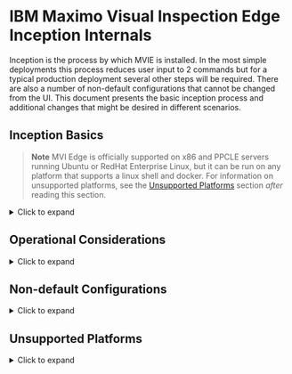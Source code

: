 # IBM Maximo Visual Inspection Edge Inception Internals

Inception is the process by which MVIE is installed. In the most simple deployments this process reduces user input to 2 commands but for a typical production deployment several other steps will be required. There are also a number of non-default configurations that cannot be changed from the UI. This document presents the basic inception process and additional changes that might be desired in different scenarios.

## Inception Basics

>**Note** MVI Edge is officially supported on x86 and PPCLE servers running Ubuntu or RedHat Enterprise Linux, but it can be run on any platform that supports a linux shell and docker. For information on unsupported platforms, see the [Unsupported Platforms](#Unsupported-Platforms) section *after* reading this section.
<details>
  <summary>Click to expand</summary>

In the simplest case, MVIE is installed as follows:
1. The [Installation pre-requisites](https://www.ibm.com/docs/en/maximo-vi/8.3.0?topic=edge-planning) are provided
2. User selects an `<install root>` directory where they want to install MVIE. This directory must be created before proceeding with the inception process. 
>The final directory name in the path must be `vision-edge`. EG `/opt/ibm/vision-edge`.

3. User logs in to the Docker repository.

   1. An IBM Cloud Entitlement Key is required. This can be obtained by logging in to https://myibm.ibm.com/products-services/containerlibrary and copying the entitlement key.
   2. Login to the docker repository
      ```
      docker login cp.icr.io --username cp --password <entitlement key>
      ```
      > the user name must be `cp` and the `<entitlement key>` is the one copied in step 3.1 above

4. User `cd`'s to the `<install root>` and executes the `docker run` command:
    ```
    cd <install root>

    For version 8.3.0
      docker run --rm -v `pwd`:/opt/ibm/vision-edge --privileged -u root cp.icr.io/cp/visualinspection/vision-edge-inception:8.3.0
  
    For version 8.4.0
      docker run --rm -v `pwd`:/opt/ibm/vision-edge -e hostname=`hostname -f` --privileged -u root cp.icr.io/cp/visualinspection/vision-edge-inception:8.4.0
  
    For version 8.5.0
      docker run --rm -v `pwd`:/opt/ibm/vision-edge -e hostname=`hostname -f` --privileged -u root cp.icr.io/cp/visualinspection/vision-edge-inception:8.5.0
  
    For version 8.6.0
      docker run --rm -v `pwd`:/opt/ibm/vision-edge -e hostname=`hostname -f` --privileged -u root cp.icr.io/cp/visualinspection/vision-edge-inception:8.6.0
    ```
    - This will pull the inception image and run it.
    - The inception container will 
      - create the required sub-directories under the \<install root> with the required ownership and permissions.
        > The userid and groupid are the ones that are used internally by all the MVIE Service containers. These will be 900:9999. Within the containers the user and group names are both `visionedge`. A common practice is to create the `visionedge` user and group in the host os so owner and group are displayed in a more user-friendly manner. If this is done, the user *must* have the userid `900` and the group *must* have the groupid `9999`
      - populate sub-directories with scripts, templates, and properties files

5. User runs the startedge.sh script
    ```
    ./startedge.sh
    ```
    - This will:
      - display the license agreement, which the user must accept to continue
      - pull the 3 MVIE service images
      - generate certificates for the server
      - initialize the database
      - start the 3 service containers:
        - vision-edge-controller
        - vision-edge-cme
        - vision-edge-dle
> **NOTE** The startedge.sh script can be run at any time to restart the MVIE service containers. This is required whenever changes to the default configuration are made.

The system is now up and running. 

The startedge.sh script will display the URL to access the Web UI. To login, the default userid and password are `masadmin` and `VisionP@ssw0rd`.
</details>
   
## Operational Considerations
<details>
  <summary>Click to expand</summary>
**Pre-Install**
- Storage configuration
  - When run at the full capacity, an MVIE system will produce significant volumes of image files and metadata. This volume will be determined by the compute resources available on the system so there is no single storage configuration that can be recommended for all deployments, but the following are general recommendations for storage layout:
    - The MVIE `<install root>` should be located on a different storage volume than the one that docker will use. EG docker typically stores things under `/var` so the MVIE root should be located in a different volume.
    - The database directories (`<install root>/volume/run/psdata`, `<install root>/volume/run/pstbspc`, and `<install root>/volume/run/pgbackrest`) should be located on different volumes to prevent a single storage device failure from affecting both transactional data and database backups

**Pre or Post Install**
- Log File Rotation
  - MVIE containers do not write separate log files. Instead, all logging goes to the docker container logs and in production these can become quite large. The recommendation is to enable docker log file rotation as follows:
    - Create or edit the /etc/docker/daemon.json file
    - Insert the following (modify the number of files - `max-file` as desired)
    ```
    {
        "log-driver": "json-file",
        "log-opts": {
            "max-size": "10m",
            "max-file": "20"
        }
    }
    ```
    - Restart the docker daemon `systemctl docker restart`
</details>
   
## Non-default Configurations
<details>
  <summary>Click to expand</summary>

The basic flow of configuration settings is from the `<install root>/volume/run/var/config/vision-edge.properties` file to the startedge.sh script to the service containers. Property settings in the properties file are available to the startedge.sh script and may be passed as environment variables in the docker  run commands that start the containers. 

> NOTE Modifications to the `<install root>/volume/run/var/config/vision-edge.properties` and `<install root>/volume/run/var/config/controller.json` files will also be picked up directly by the vision-edge-controller container but can be overridden by environment variables passed to the container in the startedge.sh script.

Any time a modification is made to any of the configuration files, the startedge.sh script should be run to restart the containers so they will pick up the new settings.
### Logging Levels
Logging levels can be changed to increase or decrease the detail of information written to the service container logs. 

Logging levels are specified in the `<install root>/volume/run/var/config/vision-edge.properties` as:
|Variable|Description|
|-|-|
|CONTROLLER_LOG_LEVEL|Sets the vision-edge-controller container's logging level|
|CME_LOG_LEVEL|Sets the vision-edge-cme container's logging level|
|DLE_LOG_LEVEL|Sets the vision-edge-dle container's logging level|

The valid logging levels are:
|Setting|Description|
|-|-|
|TRACE|This is the most verbose logging level, probably only useful to developers working on the product or in extreme cases where troubleshooting at DEBUG level is not providing enough detail.
|DEBUG|Output detailed debugging log messages. This should only be used when troubleshooting the system or when detailed logging is desired when performing development or system integration activity. This level will create very large log files quickly and should not be enabled for extensive periods in production. Setting log file rotation is highly recommended to avoid running out of disk space.
|INFO|This is the default and provides a level of information suitable for a stable system
|WARN|This level provides information that is of special significance, either non-fatal errors or events such as ancillary services being started or stopped. It is suitable for a stable production system.
|ERROR|This level provides information when internal errors occur that may impact the functionality of the system.
|PANIC|This level provides information when events that would normally cause a system crash occur. The MVIE containers implement panic recovery where possible, so the system processes should restart automatically but whenever events of this severity occur, they should be addressed.

### Development Mode
Setting `DEVMODE=true` in the `<install root>/volume/run/var/config/vision-edge.properties` will start the vision-edge-controller container in development mode. When started in this mode:
- By default the UI will not allow deployment of models locally on systems with no GPU. In Development mode, models can be deployed locally when the system has no GPU.
  >**Note** The DLE container must be started in CPU Mode to deploy models with no GPU.
- Swagger documentation for the controller's REST API is enabled at https://`<host name>`/swagger/index.html
- Additional configuration info is displayed in the controller logs (DEBUG logging level must also be enabled). Since the controller gets configuration information from (in order of decreasing precedence):
  - environment variables set in the docker run command for the controller in the startedge.sh script
  - the vision-edge.properties file
  - the controller.json file
  - default values

  it can be useful to see it all in one place and to see which setting has taken precedence when the container is started.
  
  The complete set of configuration entries is output to the log file as a line of comma-separated values which indicate:

  - variable name
  - variable type 
  - effective value 
  - true if set in a configuration file
  - true if setting equals the default value

-  In MVI Edge 8.6.0, the `https://<hostname>/templates` and `https://<hostname>/videos` folders are exposed (read-only). These are both useful when creating Custom Pipelines.

### CPU Mode - Local Inference with No GPU
By default, the vision-edge-dle container will not process inferences if there is no GPU on the edge node. Enabling CPU Mode will allow the DLE to run models on the CPU, which will run much slower than on GPU.
 To enable CPU Mode, set `DLE_ENABLE_CPU_FALLBACK=TRUE` in the vision-edge.properties file.
> **Note** the controller must be started in Development Mode to allow models to be deployed from the UI in CPU Mode.
</details>

## Unsupported Platforms
<details>
  <summary>Click to expand</summary>
As documented in the [Inception Basics](#Inception-Basics) section above, the installation of MVI Edge is a process of running the inception image as a "run-once" docker container that sets up the environment, and running the `startedge.sh` script to complete the installation. Any platform that can support docker and a linux shell to run the script are suitable for installation.

However, there are deltas from the standard installation procedure for different platforms. The deltas for the most common are documented separately:

- [MacOS](MacOS.md)
- [Windows](Windows.md)
- [NVIDIA Jetson](NVIDIA_Jetson.md)
</details>
